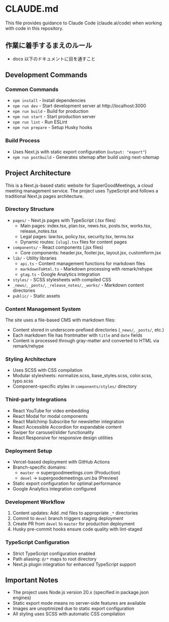 # CLAUDE.md

This file provides guidance to Claude Code (claude.ai/code) when working with code in this repository.

## 作業に着手するまえのルール

- docs 以下のドキュメントに目を通すこと

## Development Commands

### Common Commands
- `npm install` - Install dependencies
- `npm run dev` - Start development server at http://localhost:3000
- `npm run build` - Build for production
- `npm run start` - Start production server
- `npm run lint` - Run ESLint
- `npm run prepare` - Setup Husky hooks

### Build Process
- Uses Next.js with static export configuration (`output: "export"`)
- `npm run postbuild` - Generates sitemap after build using next-sitemap

## Project Architecture

This is a Next.js-based static website for SuperGoodMeetings, a cloud meeting management service. The project uses TypeScript and follows a traditional Next.js pages architecture.

### Directory Structure

- `pages/` - Next.js pages with TypeScript (.tsx files)
  - Main pages: index.tsx, plan.tsx, news.tsx, posts.tsx, works.tsx, release_notes.tsx
  - Legal pages: law.tsx, policy.tsx, security.tsx, terms.tsx
  - Dynamic routes: `[slug].tsx` files for content pages
- `components/` - React components (.jsx files)
  - Core components: header.jsx, footer.jsx, layout.jsx, customform.jsx
- `lib/` - Utility libraries
  - `api.ts` - Content management functions for markdown files
  - `markdownToHtml.ts` - Markdown processing with remark/rehype
  - `gtag.ts` - Google Analytics integration
- `styles/` - SCSS stylesheets with compiled CSS
- `_news/`, `_posts/`, `_release_notes/`, `_works/` - Markdown content directories
- `public/` - Static assets

### Content Management System

The site uses a file-based CMS with markdown files:
- Content stored in underscore-prefixed directories (`_news/`, `_posts/`, etc.)
- Each markdown file has frontmatter with `title` and `date` fields
- Content is processed through gray-matter and converted to HTML via remark/rehype

### Styling Architecture

- Uses SCSS with CSS compilation
- Modular stylesheets: normalize.scss, base_styles.scss, color.scss, typo.scss
- Component-specific styles in `components/styles/` directory

### Third-party Integrations

- React YouTube for video embedding
- React Modal for modal components
- React Mailchimp Subscribe for newsletter integration
- React Accessible Accordion for expandable content
- Swiper for carousel/slider functionality
- React Responsive for responsive design utilities

### Deployment Setup

- Vercel-based deployment with GitHub Actions
- Branch-specific domains:
  - `master` → supergoodmeetings.com (Production)
  - `devel` → supergoodemeetings.uni.ba (Preview)
- Static export configuration for optimal performance
- Google Analytics integration configured

### Development Workflow

1. Content updates: Add .md files to appropriate `_*` directories
2. Commit to `devel` branch triggers staging deployment
3. Create PR from `devel` to `master` for production deployment
4. Husky pre-commit hooks ensure code quality with lint-staged

### TypeScript Configuration

- Strict TypeScript configuration enabled
- Path aliasing: `@/*` maps to root directory
- Next.js plugin integration for enhanced TypeScript support

## Important Notes

- The project uses Node.js version 20.x (specified in package.json engines)
- Static export mode means no server-side features are available
- Images are unoptimized due to static export configuration
- All styling uses SCSS with automatic CSS compilation